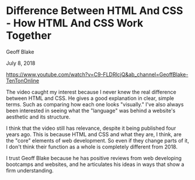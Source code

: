 # Difference Between HTML And CSS - How HTML And CSS Work Together

Geoff Blake 

July 8, 2018

https://www.youtube.com/watch?v=C9-FLDRlcjQ&ab_channel=GeoffBlake-TenTonOnline

The video caught my interest because I never knew the real difference between HTML and CSS. He gives a good explanation in clear, simple terms. Such as comparing how each one looks "visually." I've also always been interested in seeing what the "language" was behind a website's aesthetic and its structure. 

I think that the video still has relevance, despite it being published four years ago. This is because HTML and CSS and what they are, I think, are the "core" elements of web development. So even if they change parts of it, I don't think their function as a whole is completely different from 2018. 

I trust Geoff Blake because he has positive reviews from web developing bootcamps and websites, and he articulates his ideas in ways that show a firm understanding. 
